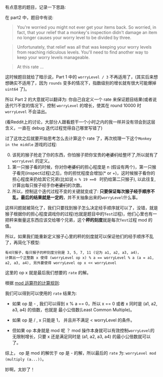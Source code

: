 有点意思的题目，记录一下思路:

在 part2 中，题目中有说:

> You're worried you might not ever get your items back. So worried, in fact, that your relief that a monkey's inspection didn't damage an item no longer causes your worry level to be divided by three.

> Unfortunately, that relief was all that was keeping your worry levels from reaching ridiculous levels. You'll need to find another way to keep your worry levels manageable.

> At this rate ...

这时候题目就给了暗示说，Part 1 中的 `worryLevel / 3` 不再适用了，(其实后来想想确实不适用了，因为 `rounds` 变多的情况下，指数级别的增长就有很大可能爆掉 `uint64` 了)。

所以 Part 2 的大意就可以翻译为: 你自己自定义一个 rate 来保证题目结果(或者说迭代?)不变的情况下，控制 `worryLevel` 的增长，使其在 round 10000 时 `worryLevel` 不会溢出。

(看Reddit上的讨论，大部分人跟看题干一个小时之内的我一样并没有领会到这层含义，一直在 debug 迭代过程觉得自己哪里写错了)

过了这坎之后就要开始思考怎么去计算这个 rate 了，再次梳理一下这个`Monkey in the middle` 游戏的过程:

0. 该死的猴子抢走了你的东西，你怕猴子把你宝贵的~~老婆们~~给整坏了,所以就有了 `worryLevel` 的定义。
1. 第一只猴子看的时候，你对你~~老婆们~~的担心程度是 n (假设有两个)，第一只猴子看完(inspect过程)之后，你的担忧程度会增加(* or +)，这时候猴子看你的担心程度来扔给其它兄弟(比如说 `n % 19 ==0 ` 时扔给第二只猴子), 以此往复,计算出每只猴子经手你~~老婆们~~的次数。
2. 所以，控制这个迭代过程不变的关键就变成了: **只要保证每次猴子经手顺序不乱，最后的结果就是一定的**，并不关抽象出来的`worryLevel`什么事。

这样问题就被简化了，我们只要找到猴子怎么决定经手顺序就可以了，没错，就是猴子根据你的担心程度调戏你的过程(也就是题目中的`Test`过程)，他们心里也有一把秤来衡量这东西应该交给哪个兄弟，这个**秤的刻度**就是每次`Test`过程 mod 的值。

所以，如果我们能重新定义猴子心里的秤的刻度就可以保证他们的经手顺序不乱了，再简化下模型:

```
有4只猴子，每只猴子的秤刻度分别是 3, 5, 7, 11 (记为 a1, a2, a3, a4)，
计算出一个正整数 x 使得 (worryLevel op x) % a == worryLevel % a (a = a1, a2, a3, a4), 另外要使得 worryLevel op x << worryLevel
```


这里的 op x 就是最后我们想要的 `rate` 的解。

根据 [mod 运算符的计算规则](https://libraryguides.centennialcollege.ca/c.php?g=717548&p=5121841):

我们可以得到可以使用的 `rate` 结果为:

* 如果 op 是 - , 我们可以得到 x % a == 0，所以 x == 0 或者 x 同时是 (a1, a2, a3, a4) 的倍数，也就是 最小公倍数(Least Common Multiple)。

* 如果 op 是 / , x 只能是 1， 并且并不满足 < worryLevel 的条件。

* 但如果 op 本身就是 mod 呢 ？ mod 操作本身就可以有效控制`worryLevel`的无限制增长，只要 x 还是满足同时是 (a1, a2, a3, a4) 的最小公倍数就可以了。

综上， op 是 mod 的解优于 op 是 - 的解，所以最后的 `rate` 为: `worryLevel mod (multiply (a...))`。

妙啊，太妙了！
